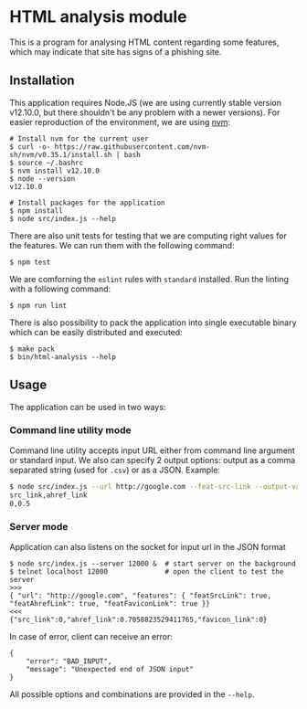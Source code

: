 # HTML analysis module

This is a program for analysing HTML content regarding some features, which may indicate that site has signs of a phishing site.

## Installation

This application requires Node.JS (we are using currently stable version v12.10.0, but there shouldn't be any problem with a newer versions). For easier reproduction of the environment, we are using [nvm](https://github.com/nvm-sh/nvm):

    # Install nvm for the current user
    $ curl -o- https://raw.githubusercontent.com/nvm-sh/nvm/v0.35.1/install.sh | bash
    $ source ~/.bashrc
    $ nvm install v12.10.0
    $ node --version
    v12.10.0

    # Install packages for the application
    $ npm install
    $ node src/index.js --help

There are also unit tests for testing that we are computing right values for the features. We can run them with the following command:

    $ npm test

We are comforning the `eslint` rules with `standard` installed. Run the linting with a following command:

    $ npm run lint

There is also possibility to pack the application into single executable binary which can be easily distributed and executed:

    $ make pack
    $ bin/html-analysis --help

## Usage

The application can be used in two ways:

### Command line utility mode

Command line utility accepts input URL either from command line argument or standard input. We also can specify 2 output options: output as a comma separated string (used for `.csv`) or as a JSON. Example:

```bash
$ node src/index.js --url http://google.com --feat-src-link --output-values-string --include-header
src_link,ahref_link
0,0.5
```

### Server mode

Application can also listens on the socket for input url in the JSON format

    $ node src/index.js --server 12000 &  # start server on the background
    $ telnet localhost 12000              # open the client to test the server
    >>>
    { "url": "http://google.com", "features": { "featSrcLink": true, "featAhrefLink": true, "featFaviconLink": true }}
    <<<
    {"src_link":0,"ahref_link":0.7058823529411765,"favicon_link":0}

In case of error, client can receive an error:

    {
        "error": "BAD_INPUT",
        "message": "Unexpected end of JSON input"
    }

All possible options and combinations are provided in the `--help`.
